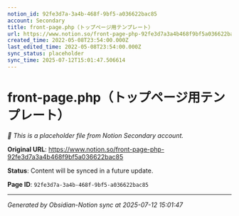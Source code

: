 ```yaml
---
notion_id: 92fe3d7a-3a4b-468f-9bf5-a036622bac85
account: Secondary
title: front-page.php（トップページ用テンプレート）
url: https://www.notion.so/front-page-php-92fe3d7a3a4b468f9bf5a036622bac85
created_time: 2022-05-08T23:54:00.000Z
last_edited_time: 2022-05-08T23:54:00.000Z
sync_status: placeholder
sync_time: 2025-07-12T15:01:47.506614
---
```


# front-page.php（トップページ用テンプレート）

*🔄 This is a placeholder file from Notion Secondary account.*

**Original URL**: https://www.notion.so/front-page-php-92fe3d7a3a4b468f9bf5a036622bac85

**Status**: Content will be synced in a future update.

**Page ID**: `92fe3d7a-3a4b-468f-9bf5-a036622bac85`

---

*Generated by Obsidian-Notion sync at 2025-07-12 15:01:47*
